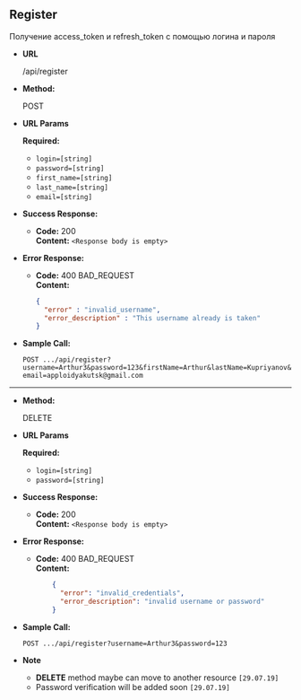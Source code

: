 **Register**
----
  Получение access_token и refresh_token с помощью логина и пароля

* **URL**

  /api/register

* **Method:**
  
  POST
  
*  **URL Params**

   **Required:**
 
   * `login=[string]`
   * `password=[string]`
   * `first_name=[string]`
   * `last_name=[string]`
   * `email=[string]`


* **Success Response:**

  * **Code:** 200 <br />
    **Content:** `<Response body is empty>`
 
* **Error Response:**

  * **Code:** 400 BAD_REQUEST <br />
    **Content:**
    ```json
    {
      "error" : "invalid_username",
      "error_description" : "This username already is taken"
    }
    ```

    
    
* **Sample Call:**

  `POST .../api/register?username=Arthur3&password=123&firstName=Arthur&lastName=Kupriyanov&email=apploidyakutsk@gmail.com`

<hr>

* **Method:**
  
  DELETE
  
*  **URL Params**

   **Required:**
 
   * `login=[string]`
   * `password=[string]`

* **Success Response:**

  * **Code:** 200 <br />
    **Content:** `<Response body is empty>`
 
* **Error Response:**

  * **Code:** 400 BAD_REQUEST <br />
    **Content:** 
    ```json
        {
          "error": "invalid_credentials",
          "error_description": "invalid username or password"
        }
    ```
    
    
* **Sample Call:**

  `POST .../api/register?username=Arthur3&password=123`
  
* **Note**

    * **DELETE** method maybe can move to another resource `[29.07.19]`
    * Password verification will be added soon `[29.07.19]`
  